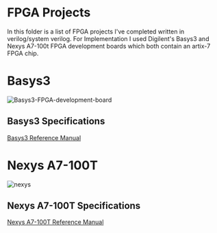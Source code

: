 # FPGA Projects

In this folder is a list of FPGA projects I've completed written in verilog/system verilog. For Implementation I used Digilent's Basys3 and Nexys A7-100t FPGA development boards which both contain an artix-7 FPGA chip.

# Basys3 

![Basys3-FPGA-development-board](https://user-images.githubusercontent.com/89544050/155068964-515a36df-1a6e-4f40-87eb-b6d7906a81d8.png)

## Basys3 Specifications

[Basys3 Reference Manual](https://digilent.com/reference/_media/basys3:basys3_rm.pdf)

# Nexys A7-100T

![nexys](![nexys-a7-top-600](https://user-images.githubusercontent.com/89544050/155069288-af080826-a7b1-4caf-865b-26da90537f1b.png))

## Nexys A7-100T Specifications

[Nexys A7-100T Reference Manual](https://digilent.com/reference/programmable-logic/nexys-a7/reference-manual)
